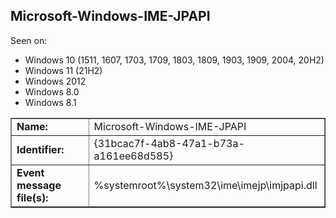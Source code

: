 ## Microsoft-Windows-IME-JPAPI

Seen on:
* Windows 10 (1511, 1607, 1703, 1709, 1803, 1809, 1903, 1909, 2004, 20H2)
* Windows 11 (21H2)
* Windows 2012
* Windows 8.0
* Windows 8.1

<table border="1" class="docutils">
  <tbody>
    <tr>
      <td><b>Name:</b></td>
      <td>Microsoft-Windows-IME-JPAPI</td>
    </tr>
    <tr>
      <td><b>Identifier:</b></td>
      <td>{31bcac7f-4ab8-47a1-b73a-a161ee68d585}</td>
    </tr>
    <tr>
      <td><b>Event message file(s):</b></td>
      <td>%systemroot%\system32\ime\imejp\imjpapi.dll</td>
    </tr>
  </tbody>
</table>

&nbsp;

